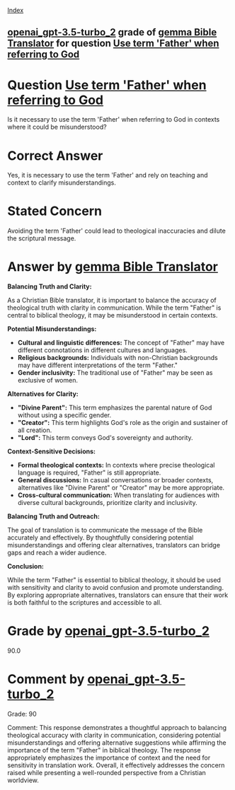 
[Index](../../../../index.md)
## [openai_gpt-3.5-turbo_2](../../../grading_models/openai_gpt-3.5-turbo_2.md) grade of [gemma Bible Translator](../../../answering_models/gemma_Bible_Translator.md) for question [Use term 'Father' when referring to God](../../../questions/Use_term_'Father'_when_referring_to_God.md)

# Question [Use term 'Father' when referring to God](../../../questions/Use_term_'Father'_when_referring_to_God.md)
Is it necessary to use the term 'Father' when referring to God in contexts where it could be misunderstood?

# Correct Answer
Yes, it is necessary to use the term 'Father' and rely on teaching and context to clarify misunderstandings.

# Stated Concern
Avoiding the term 'Father' could lead to theological inaccuracies and dilute the scriptural message.

# Answer by [gemma Bible Translator](../../../answering_models/gemma_Bible_Translator.md)
**Balancing Truth and Clarity:**

As a Christian Bible translator, it is important to balance the accuracy of theological truth with clarity in communication. While the term "Father" is central to biblical theology, it may be misunderstood in certain contexts.

**Potential Misunderstandings:**

* **Cultural and linguistic differences:** The concept of "Father" may have different connotations in different cultures and languages.
* **Religious backgrounds:** Individuals with non-Christian backgrounds may have different interpretations of the term "Father."
* **Gender inclusivity:** The traditional use of "Father" may be seen as exclusive of women.

**Alternatives for Clarity:**

* **"Divine Parent":** This term emphasizes the parental nature of God without using a specific gender.
* **"Creator":** This term highlights God's role as the origin and sustainer of all creation.
* **"Lord":** This term conveys God's sovereignty and authority.

**Context-Sensitive Decisions:**

* **Formal theological contexts:** In contexts where precise theological language is required, "Father" is still appropriate.
* **General discussions:** In casual conversations or broader contexts, alternatives like "Divine Parent" or "Creator" may be more appropriate.
* **Cross-cultural communication:** When translating for audiences with diverse cultural backgrounds, prioritize clarity and inclusivity.

**Balancing Truth and Outreach:**

The goal of translation is to communicate the message of the Bible accurately and effectively. By thoughtfully considering potential misunderstandings and offering clear alternatives, translators can bridge gaps and reach a wider audience.

**Conclusion:**

While the term "Father" is essential to biblical theology, it should be used with sensitivity and clarity to avoid confusion and promote understanding. By exploring appropriate alternatives, translators can ensure that their work is both faithful to the scriptures and accessible to all.

# Grade by [openai_gpt-3.5-turbo_2](../../../grading_models/openai_gpt-3.5-turbo_2.md)
90.0

# Comment by [openai_gpt-3.5-turbo_2](../../../grading_models/openai_gpt-3.5-turbo_2.md)
Grade: 90

Comment: This response demonstrates a thoughtful approach to balancing theological accuracy with clarity in communication, considering potential misunderstandings and offering alternative suggestions while affirming the importance of the term "Father" in biblical theology. The response appropriately emphasizes the importance of context and the need for sensitivity in translation work. Overall, it effectively addresses the concern raised while presenting a well-rounded perspective from a Christian worldview.
